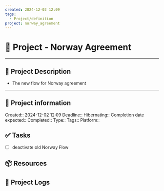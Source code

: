 ```yaml
---
created: 2024-12-02 12:09
tags:
  - Project/definition
project: norway_agreement
---
```


# 🚀 Project - Norway Agreement
___
## 🧾 Project Description
- The new flow for Norway agreement
---
## 📢 Project information
Created:: 2024-12-02 12:09 
Deadline:: 
Hibernating:: 
Completion date expected:: 
Completed:: 
Type:: 
Tags:: 
Platform:: 

## ✅ Tasks 
- [ ] deactivate old Norway Flow

## 📦 Resources 

## 📂 Project Logs 